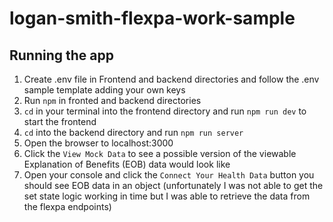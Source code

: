 # logan-smith-flexpa-work-sample

## Running the app
1. Create .env file in Frontend and backend directories and follow the .env sample template adding your own keys
2. Run `npm` in fronted and backend directories
3. `cd` in your terminal into the frontend directory and run `npm run dev` to start the frontend
4. `cd` into the backend directory and run `npm run server`
5. Open the browser to localhost:3000
6. Click the `View Mock Data` to see a possible version of the viewable Explanation of Benefits (EOB) data would look like
8. Open your console and click the `Connect Your Health Data` button you should see EOB data in an object (unfortunately I was not able to get the set state logic working in time but I was able to retrieve the data from the flexpa endpoints)
